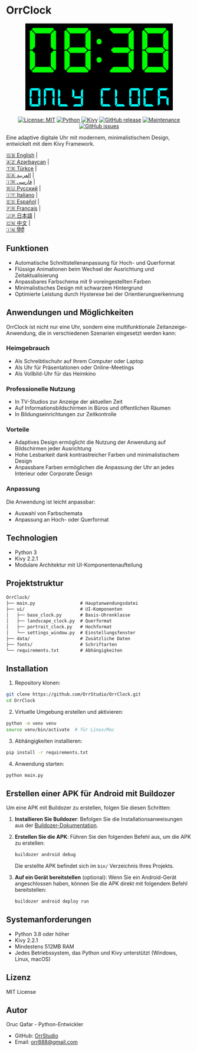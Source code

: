 # OrrClock

<div align="center">
  <img src="../images/logo.png" alt="OrrClock Logo" width="400"/>
</div>

<div align="center">
  
[![License: MIT](https://img.shields.io/badge/License-MIT-yellow.svg)](https://opensource.org/licenses/MIT)
[![Python](https://img.shields.io/badge/Python-3.8%2B-blue)](https://www.python.org/)
[![Kivy](https://img.shields.io/badge/Kivy-2.2.1-brightgreen)](https://kivy.org/)
[![GitHub release](https://img.shields.io/badge/Release-v1.0.0-blue)](https://github.com/OrrStudio/OrrClock/releases)
[![Maintenance](https://img.shields.io/badge/Maintained%3F-yes-green.svg)](https://github.com/OrrStudio/OrrClock/graphs/commit-activity)
[![GitHub issues](https://img.shields.io/github/issues/OrrStudio/OrrClock)](https://github.com/OrrStudio/OrrClock/issues)

</div>

Eine adaptive digitale Uhr mit modernem, minimalistischem Design, entwickelt mit dem Kivy Framework.

[🇬🇧 English](../README.md) |  
[🇦🇿 Azərbaycan](README.az.md) |  
[🇹🇷 Türkçe](README.tr.md) |  
[🇸🇦 العربية](README.ar.md) |  
[🇮🇷 فارسی](README.fa.md) |  
[🇷🇺 Русский](README.ru.md) |  
[🇮🇹 Italiano](README.it.md) |  
[🇪🇸 Español](README.es.md) |  
[🇫🇷 Français](README.fr.md) |  
[🇯🇵 日本語](README.ja.md) |  
[🇨🇳 中文](README.zh.md) |  
[🇮🇳 हिंदी](README.hi.md)

## Funktionen

- Automatische Schnittstellenanpassung für Hoch- und Querformat
- Flüssige Animationen beim Wechsel der Ausrichtung und Zeitaktualisierung
- Anpassbares Farbschema mit 9 voreingestellten Farben
- Minimalistisches Design mit schwarzem Hintergrund
- Optimierte Leistung durch Hysterese bei der Orientierungserkennung

## Anwendungen und Möglichkeiten

OrrClock ist nicht nur eine Uhr, sondern eine multifunktionale Zeitanzeige-Anwendung, die in verschiedenen Szenarien eingesetzt werden kann:

### Heimgebrauch
- Als Schreibtischuhr auf Ihrem Computer oder Laptop
- Als Uhr für Präsentationen oder Online-Meetings
- Als Vollbild-Uhr für das Heimkino

### Professionelle Nutzung
- In TV-Studios zur Anzeige der aktuellen Zeit
- Auf Informationsbildschirmen in Büros und öffentlichen Räumen
- In Bildungseinrichtungen zur Zeitkontrolle

### Vorteile
- Adaptives Design ermöglicht die Nutzung der Anwendung auf Bildschirmen jeder Ausrichtung
- Hohe Lesbarkeit dank kontrastreicher Farben und minimalistischem Design
- Anpassbare Farben ermöglichen die Anpassung der Uhr an jedes Interieur oder Corporate Design

### Anpassung
Die Anwendung ist leicht anpassbar:
- Auswahl von Farbschemata
- Anpassung an Hoch- oder Querformat

## Technologien

- Python 3
- Kivy 2.2.1
- Modulare Architektur mit UI-Komponentenaufteilung

## Projektstruktur

```
OrrClock/
├── main.py                 # Hauptanwendungsdatei
├── ui/                     # UI-Komponenten
│   ├── base_clock.py       # Basis-Uhrenklasse
│   ├── landscape_clock.py  # Querformat
│   ├── portrait_clock.py   # Hochformat
│   └── settings_window.py  # Einstellungsfenster
├── data/                   # Zusätzliche Daten
├── fonts/                  # Schriftarten
└── requirements.txt        # Abhängigkeiten
```

## Installation

1. Repository klonen:
```bash
git clone https://github.com/OrrStudio/OrrClock.git
cd OrrClock
```

2. Virtuelle Umgebung erstellen und aktivieren:
```bash
python -m venv venv
source venv/bin/activate  # für Linux/Mac
```

3. Abhängigkeiten installieren:
```bash
pip install -r requirements.txt
```

4. Anwendung starten:
```bash
python main.py
```

## Erstellen einer APK für Android mit Buildozer

Um eine APK mit Buildozer zu erstellen, folgen Sie diesen Schritten:

1. **Installieren Sie Buildozer**:
   Befolgen Sie die Installationsanweisungen aus der [Buildozer-Dokumentation](https://buildozer.readthedocs.io/en/latest/installation.html).

2. **Erstellen Sie die APK**:
   Führen Sie den folgenden Befehl aus, um die APK zu erstellen:
   ```bash
   buildozer android debug
   ```
   Die erstellte APK befindet sich im `bin/` Verzeichnis Ihres Projekts.

3. **Auf ein Gerät bereitstellen** (optional):
   Wenn Sie ein Android-Gerät angeschlossen haben, können Sie die APK direkt mit folgendem Befehl bereitstellen:
   ```bash
   buildozer android deploy run
   ```

## Systemanforderungen

- Python 3.8 oder höher
- Kivy 2.2.1
- Mindestens 512MB RAM
- Jedes Betriebssystem, das Python und Kivy unterstützt (Windows, Linux, macOS)

## Lizenz

MIT License

## Autor

Oruc Qafar - Python-Entwickler
- GitHub: [OrrStudio](https://github.com/OrrStudio)
- Email: orr888@gmail.com
